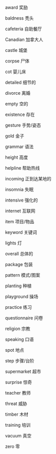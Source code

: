award          奖励

baldness       秃头

cafeteria      自助餐厅

Canadian       加拿大人

castle         城堡

corpse         尸体

cot            婴儿床

detailed       细节的

divorce        离婚

empty          空的

existence      存在

gesture        手势/姿态

gold           金子

grammar        语法

height         高度

helpline       帮助热线

incoming       正到达某地的

insomnia       失眠

intensive      强化的

internet       互联网

item           项目/物品

keyword        关键词

lights         灯

overall        总体的

package        包装

pattern        模式/图案

planting       种植

playground     操场

practice       练习

questionnaire  问卷

religion       宗教

speaking       口语

spot           地点

step           步骤/台阶

supermarket    超市

surprise       惊奇

teacher        教师

threat         威胁

timber         木材

training       培训

vacuum         真空

zero           零

